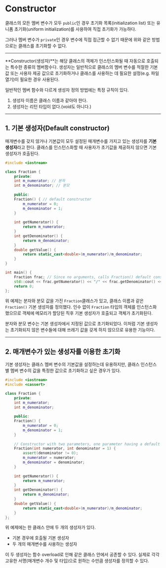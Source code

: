 # Constructor

클래스의 모든 멤버 변수가 모두 `public`인 경우 초기화 목록(initialization list) 또는 유니폼 초기화(uniform initialization)를 사용하여 직접 초기화가 가능하다.

그러나 멤버 변수가 `private`인 경우 변수에 직접 접근할 수 없기 때문에 위와 같은 방법으로는 클래스를 초기화할 수 없다. 

------

**Constructor(생성자)**는 해당 클래스의 객체가 인스턴스화될 때 자동으로 호출되는 특수한 종류의 멤버함수다. 생성자는 일반적으로 클래스의 멤버 변수를 적절한 기본값 또는 사용자 제공 값으로 초기화하거나 클래스를 사용하는 데 필요한 설정(e.g. 파일 열기)이 필요한 경우 사용된다.

일반적인 멤버 함수와 다르게 생성자 정의 방법에는 특정 규칙이 있다.

1. 생성자 이름은 클래스 이름과 같아야 한다.
2. 생성자는 리턴 타입이 없다.(void도 아니다.)

------



## 1. 기본 생성자(Default constructor)

매개변수를 갖지 않거나 기본값이 모두 설정된 매개변수를 가지고 있는 생성자를 **기본 생성자**라고 한다. 클래스를 인스턴스화할 때 사용자가 초기값을 제공하지 않으면 기본 생성자가 호출된다.

```c++
#include <iostream>

class Fraction {
    private:
    int m_numerator; // 분자
    int m_denominator; // 분모
    
    public:
    Fraction() { // default constructor
        m_numerator = 0;
        m_denominator = 1;
    }
    
    int getNumerator() {
        return m_numerator;
    }
    int getDenominator() {
        return m_denominator;
    }
    double getValue() {
        return static_cast<double>(m_numerator)/m_denominator;
    }
}

int main() {
    Fraction frac; // Since no arguments, calls Fraction() default constructor
    std::cout << frac.getNumerator() << "/" << frac.getDenominator() << "\n"; // Output : 0/1
    return 0;
};
```

위 예제는 분자와 분모 값을 가진 `Fraction`클래스가 있고, 클래스 이름과 같은 `Fraction()` 기본 생성자를 정의했다. 인수 없이  `Fraction` 타입의 객체를 인스턴스화 했으므로 객체에 메모리가 할당된 직후 기본 생성자가 호출되고 객체가 초기화된다.

분자와 분모 변수는 기본 생성자에서 지정된 값으로 초기화되었다. 이처럼 기본 생성자는 초기화되지 않은 변수들에 대해 쓰레기 값을 갖게 하지 않으므로 유용한 기능이다.

------



## 2. 매개변수가 있는 생성자를 이용한 초기화

기본 생성자는 클래스 멤버 변수의 기본값을 설정하는데 유용하지만, 클래스 인스턴스 별 멤버 변수의 값을 특정한 값으로 초기화하고 싶은 경우가 있다.

```cpp
#include <iostream>
#include <cassert>

class Fraction {
    private:
    int m_numerator;
    int m_denominator;
    
    public:
    Fraction() {
        m_numerator = 0;
        m_denominator = 1;
    }
    
    // Constructor with two parameters, one parameter having a default value
    Fraction(int numerator, int denominator = 1) {
        assert(denominator != 0);
        m_numerator = numerator;
        m_denominator = denominator;
    }
    
    int getNumerator() {
        return m_numerator;
    }
    int getDenominator() {
        return m_denominator;
    }
    double getValue() {
        return static_cast<double>(m_numerator)/m_denominator;
    }
};
```

위 예제에는 한 클래스 안에 두 개의 생성자가 있다.

- 기본 경우에 호출될 기본 생성자
- 두 개의 매개변수를 사용하는 생성자

이 두 생성자는 함수 overload로 인해 같은 클래스 안에서 공존할 수 있다. 실제로 각각 고유한 서명(매개변수 개수 및 타입)으로 원하는 수만큼 생성자를 정의할 수 있다.